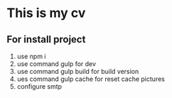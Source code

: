 # This is my cv

## For install project

1. use npm i
2. use command gulp for dev
3. use command gulp build for build version
4. ues command gulp cache for reset cache pictures
5. configure smtp
